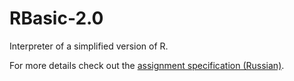 # RBasic-2.0
Interpreter of a simplified version of R.

For more details check out the [assignment specification (Russian)](https://github.com/yaremenko8/RBasic-2.0/blob/master/RBasic%202.0.pdf).
